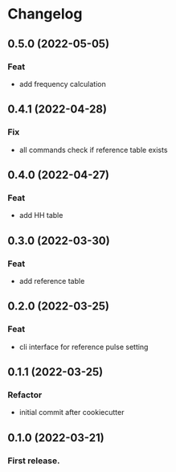 # Changelog

## 0.5.0 (2022-05-05)

### Feat

- add frequency calculation

## 0.4.1 (2022-04-28)

### Fix

- all commands check if reference table exists

## 0.4.0 (2022-04-27)

### Feat

- add HH table

## 0.3.0 (2022-03-30)

### Feat

- add reference table

## 0.2.0 (2022-03-25)

### Feat

- cli interface for reference pulse setting

## 0.1.1 (2022-03-25)

### Refactor

- initial commit after cookiecutter

## 0.1.0 (2022-03-21)
    
###  First release.
